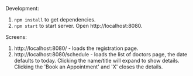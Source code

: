 Development:
1. `npm install` to get dependencies.
2. `npm start` to start server. Open http://localhost:8080.

Screens:
1. http://localhost:8080/ - loads the registration page.
2. http://localhost:8080/schedule - loads the list of doctors page, the date defaults to today. Clicking the name/title will expand to show details. Clicking the 'Book an Appointment' and 'X' closes the details.